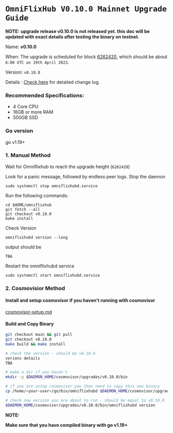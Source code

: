 # `OmniFlixHub V0.10.0 Mainnet Upgrade Guide`

**NOTE:**
**upgrade release v0.10.0 is not released yet. this doc will be updated with exact details after testing the binary on testnet.**

Name: **v0.10.0**

When: The upgrade is scheduled for block [6262420](https://www.mintscan.io/omniflix/blocks/6262420), which should be about `6:00 UTC on 19th April 2023`.

Version: `v0.10.0`

Details : [Check here](https://github.com/OmniFlix/omniflixhub/releases/tag/v0.10.0) for detailed change log.

### Recommended Specifications:
- 4 Core CPU
- 16GB or more RAM
- 500GB SSD 

### Go version

go v1.19+ 

### 1. Manual Method
Wait for Omniflixhub to reach the upgrade height (`6262420`)

Look for a panic message, followed by endless peer logs. Stop the daemon
```
sudo systemctl stop omniflixhubd.service
```

Run the following commands:

```
cd $HOME/omniflixhub
git fetch --all
git checkout v0.10.0
make install
```
Check Version
```
omniflxihubd version --long
```
output should be
```
TBA
```

Restart the omniflixhubd service

```
sudo systemctl start omniflixhubd.service
```

### 2. Cosmovisior Method
#### Install and setup cosmovisor if you haven't running with cosmovisor

  [cosmovisor-setup.md](https://github.com/OmniFlix/docs/blob/main/guides/mainnet/omniflixhub-1/cosmovisor-setup.md)
   

#### Build and Copy Binary

```bash
git checkout main && git pull
git checkout v0.10.0
make build && make install

# check the version - should be v0.10.0
verions details
TBA

# make a dir if you haven't
mkdir -p $DAEMON_HOME/cosmovisor/upgrades/v0.10.0/bin

# if you are using cosmovisor you then need to copy this new binary
cp /home/<your-user>/go/bin/omniflixhubd $DAEMON_HOME/cosmovisor/upgrades/v0.10.0/bin

# check new version you are about to run - should be equal to v0.10.0
$DAEMON_HOME/cosmovisor/upgrades/v0.10.0/bin/omniflixhubd version

```

**NOTE:**

**Make sure that you have compiled binary with go v1.19+**
